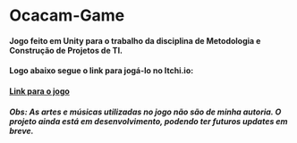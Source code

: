 # Ocacam-Game
<h4>Jogo feito em Unity para o trabalho da disciplina de Metodologia e Construção de Projetos de TI.</h4>
<h4>Logo abaixo segue o link para jogá-lo no Itchi.io:</h4>
<h4><a href="https://ana-vss-caldeira.itch.io/ocacam">Link para o jogo</a></h4>
<h5>Obs: As artes e músicas utilizadas no jogo não são de minha autoria. O projeto ainda está em desenvolvimento, podendo ter futuros updates em breve.</h5>

